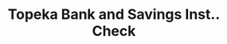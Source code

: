 ---
doi: 10.7916/D8G74RW2
date_other: '1870'
date_other_textual: 1870-1879
form: printed ephemera
genre:
- Checks (bank checks)
name:
- Topeka Bank and Savings Inst.
object_in_context_url: https://biggert.cul.columbia.edu/items/view/ave_biggert_01759
subject_hierarchical_geographic:
- Topeka, Kansas, United States
subject_name:
- Topeka Bank and Savings Inst.
title: Topeka Bank and Savings Inst.. Check
sort_title: Topeka Bank and Savings Inst.. Check
call_number: ave_biggert_01759
coordinates:
- 39.05583333333333,-95.68944444444445
pid: ave_biggert_01759
identifiers: ave_biggert_01759
canvas_id: ldpd:397017
permalink: "/items/ave_biggert_01759/"
layout: iiif-image-page
---